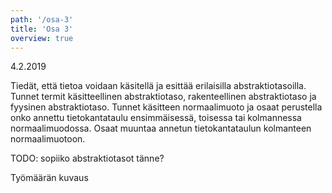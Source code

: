 ```yaml
---
path: '/osa-3'
title: 'Osa 3'
overview: true
---
```


<deadline>4.2.2019</deadline>

Tiedät, että tietoa voidaan käsitellä ja esittää erilaisilla abstraktiotasoilla. Tunnet termit käsitteellinen abstraktiotaso, rakenteellinen abstraktiotaso ja fyysinen abstraktiotaso. Tunnet käsitteen normaalimuoto ja osaat perustella onko annettu tietokantataulu ensimmäisessä, toisessa tai kolmannessa normaalimuodossa. Osaat muuntaa annetun tietokantataulun kolmanteen normaalimuotoon.

TODO: sopiiko abstraktiotasot tänne?

<please-login></please-login>

<pages-in-this-section></pages-in-this-section>


Työmäärän kuvaus


<exercises-in-this-section></exercises-in-this-section>
